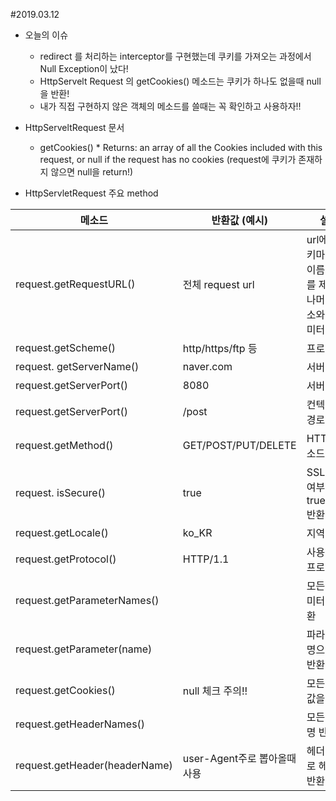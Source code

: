 #2019.03.12
* 오늘의 이슈
	* redirect 를 처리하는 interceptor를 구현했는데 쿠키를 가져오는 과정에서 Null Exception이 났다!
	* HttpServelt Request 의 getCookies() 메소드는 쿠키가 하나도 없을때 null을 반환!
	* 내가 직접 구현하지 않은 객체의 메소드를 쓸때는 꼭 확인하고 사용하자!!
* HttpServeltRequest 문서
	* getCookies() 
          * Returns:
an array of all the Cookies included with this request, or null if the request has no cookies
(request에 쿠키가 존재하지 않으면 null을 return!)

* HttpServletRequest 주요 method 

|  메소드 	| 반환값 (예시) 	|   설명	|  
|---	   |---	   |---	   |	
| request.getRequestURL()   |  전체 request url |   url에서 스키마, 서버이름, 포트를 제외한 나머지 주소와 파라미터	|   	
| request.getScheme()|   http/https/ftp 등 |  프로토콜 |   
|request. getServerName()	|   naver.com	|   	 서버이름  |   
|request.getServerPort() |   8080    | 서버포트 |
|request.getServerPort()| /post |컨텍스트 경로|
|request.getMethod() |  GET/POST/PUT/DELETE | HTTP 메소드|
| request. isSecure() |  true | SSL보안 여부 true/false반환|
|request.getLocale()	| ko_KR| 지역 정보|
|request.getProtocol() | HTTP/1.1	| 사용하는 프로토콜 |
|request.getParameterNames() | | 모든 파라미터명 반환|
|request.getParameter(name)| |파라미터 명으로 값 반환|
|request.getCookies() | null 체크 주의!!| 모든 쿠키 값을 반환|
|request.getHeaderNames() | | 모든 헤더명 반환| 
|request.getHeader(headerName)| user-Agent주로 뽑아올때 사용| 헤더명으로 헤더값 반환 |

